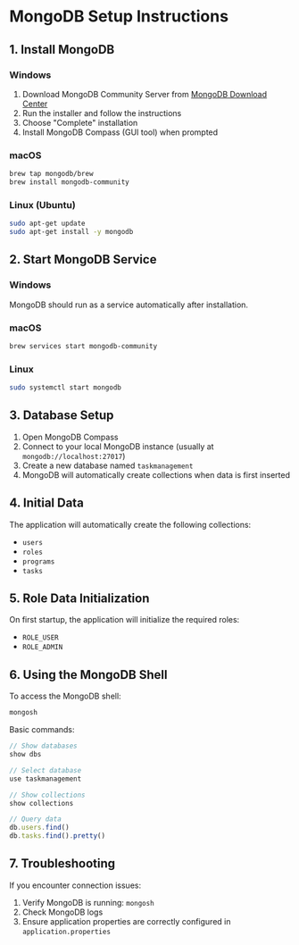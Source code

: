 # MongoDB Setup Instructions

## 1. Install MongoDB

### Windows
1. Download MongoDB Community Server from [MongoDB Download Center](https://www.mongodb.com/try/download/community)
2. Run the installer and follow the instructions
3. Choose "Complete" installation
4. Install MongoDB Compass (GUI tool) when prompted

### macOS
```bash
brew tap mongodb/brew
brew install mongodb-community
```

### Linux (Ubuntu)
```bash
sudo apt-get update
sudo apt-get install -y mongodb
```

## 2. Start MongoDB Service

### Windows
MongoDB should run as a service automatically after installation.

### macOS
```bash
brew services start mongodb-community
```

### Linux
```bash
sudo systemctl start mongodb
```

## 3. Database Setup

1. Open MongoDB Compass
2. Connect to your local MongoDB instance (usually at `mongodb://localhost:27017`)
3. Create a new database named `taskmanagement`
4. MongoDB will automatically create collections when data is first inserted

## 4. Initial Data

The application will automatically create the following collections:
- `users`
- `roles`
- `programs`
- `tasks`

## 5. Role Data Initialization

On first startup, the application will initialize the required roles:
- `ROLE_USER`
- `ROLE_ADMIN`

## 6. Using the MongoDB Shell

To access the MongoDB shell:

```bash
mongosh
```

Basic commands:
```javascript
// Show databases
show dbs

// Select database
use taskmanagement

// Show collections
show collections

// Query data
db.users.find()
db.tasks.find().pretty()
```

## 7. Troubleshooting

If you encounter connection issues:
1. Verify MongoDB is running: `mongosh`
2. Check MongoDB logs
3. Ensure application properties are correctly configured in `application.properties` 
